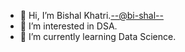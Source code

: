- 👋 Hi, I’m Bishal Khatri.<--@bi-shal-->
- 👀 I’m interested in DSA.
- 🌱 I’m currently learning Data Science.


<!---
bi-shal/bi-shal is a ✨ special ✨ repository because its `README.md` (this file) appears on your GitHub profile.
You can click the Preview link to take a look at your changes.
--->
